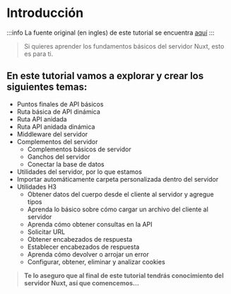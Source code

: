 # Introducción

:::info
La fuente original (en ingles) de este tutorial se encuentra [aquí](https://www.youtube.com/watch?v=7Rw_ATJQJrI)
:::

>Si quieres aprender los fundamentos básicos del servidor Nuxt, esto es para ti.

## En este tutorial vamos a explorar y crear los siguientes temas:

- Puntos finales de API básicos
- Ruta básica de API dinámica
- Ruta API anidada 
- Ruta API anidada dinámica 
- Middleware del servidor 
- Complementos del servidor
  - Complementos básicos de servidor
  - Ganchos del servidor
  - Conectar la base de datos 
- Utilidades del servidor, por lo que estamos
- Importar automáticamente carpeta personalizada dentro del servidor
- Utilidades H3
  - Obtener datos del cuerpo desde el cliente al servidor y agregue tipos
  - Aprenda lo básico sobre cómo cargar un archivo del cliente al servidor
  - Aprenda cómo obtener consultas en la API
  - Solicitar URL
  - Obtener encabezados de respuesta
  - Establecer encabezados de respuesta
  - Aprenda cómo devolver o arrojar un error
  - Configurar, obtener, eliminar y analizar cookies
  
>**Te lo aseguro que al final de este tutorial tendrás conocimiento del servidor Nuxt, así que comencemos...**
